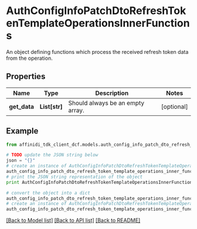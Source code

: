 # AuthConfigInfoPatchDtoRefreshTokenTemplateOperationsInnerFunctions

An object defining functions which process the received refresh token data from the operation.

## Properties

| Name         | Type          | Description                      | Notes      |
| ------------ | ------------- | -------------------------------- | ---------- |
| **get_data** | **List[str]** | Should always be an empty array. | [optional] |

## Example

```python
from affinidi_tdk_client_dcf.models.auth_config_info_patch_dto_refresh_token_template_operations_inner_functions import AuthConfigInfoPatchDtoRefreshTokenTemplateOperationsInnerFunctions

# TODO update the JSON string below
json = "{}"
# create an instance of AuthConfigInfoPatchDtoRefreshTokenTemplateOperationsInnerFunctions from a JSON string
auth_config_info_patch_dto_refresh_token_template_operations_inner_functions_instance = AuthConfigInfoPatchDtoRefreshTokenTemplateOperationsInnerFunctions.from_json(json)
# print the JSON string representation of the object
print AuthConfigInfoPatchDtoRefreshTokenTemplateOperationsInnerFunctions.to_json()

# convert the object into a dict
auth_config_info_patch_dto_refresh_token_template_operations_inner_functions_dict = auth_config_info_patch_dto_refresh_token_template_operations_inner_functions_instance.to_dict()
# create an instance of AuthConfigInfoPatchDtoRefreshTokenTemplateOperationsInnerFunctions from a dict
auth_config_info_patch_dto_refresh_token_template_operations_inner_functions_form_dict = auth_config_info_patch_dto_refresh_token_template_operations_inner_functions.from_dict(auth_config_info_patch_dto_refresh_token_template_operations_inner_functions_dict)
```

[[Back to Model list]](../README.md#documentation-for-models) [[Back to API list]](../README.md#documentation-for-api-endpoints) [[Back to README]](../README.md)

